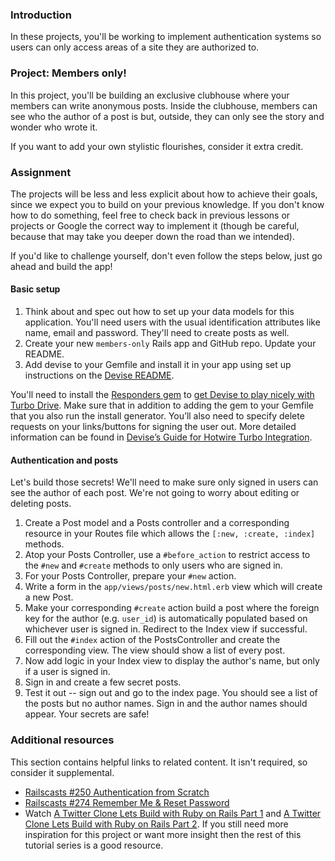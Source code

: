 ### Introduction

In these projects, you'll be working to implement authentication systems so users can only access areas of a site they are authorized to.

### Project: Members only!

In this project, you'll be building an exclusive clubhouse where your members can write anonymous posts. Inside the clubhouse, members can see who the author of a post is but, outside, they can only see the story and wonder who wrote it.

If you want to add your own stylistic flourishes, consider it extra credit.

### Assignment

The projects will be less and less explicit about how to achieve their goals, since we expect you to build on your previous knowledge.  If you don't know how to do something, feel free to check back in previous lessons or projects or Google the correct way to implement it (though be careful, because that may take you deeper down the road than we intended).

If you'd like to challenge yourself, don't even follow the steps below, just go ahead and build the app!

<div class="lesson-content__panel" markdown="1">

#### Basic setup

1. Think about and spec out how to set up your data models for this application. You'll need users with the usual identification attributes like name, email and password. They'll need to create posts as well.
1. Create your new `members-only` Rails app and GitHub repo.  Update your README.
1. Add devise to your Gemfile and install it in your app using set up instructions on the [Devise README](https://github.com/heartcombo/devise).

<div class="lesson-note lesson-note--tip" markdown="1">

You'll need to install the [Responders gem](https://github.com/heartcombo/responders) to [get Devise to play nicely with Turbo Drive](https://github.com/heartcombo/devise#hotwireturbo). Make sure that in addition to adding the gem to your Gemfile that you also run the install generator. You’ll also need to specify delete requests on your links/buttons for signing the user out. More detailed information can be found in [Devise’s Guide for Hotwire Turbo Integration](https://github.com/heartcombo/devise/wiki/How-To:-Upgrade-to-Devise-4.9.0-%5BHotwire-Turbo-integration%5D).

</div>

#### Authentication and posts

Let's build those secrets!  We'll need to make sure only signed in users can see the author of each post.  We're not going to worry about editing or deleting posts.

1. Create a Post model and a Posts controller and a corresponding resource in your Routes file which allows the `[:new, :create, :index]` methods.
1. Atop your Posts Controller, use a `#before_action` to restrict access to the `#new` and `#create` methods to only users who are signed in.
1. For your Posts Controller, prepare your `#new` action.
1. Write a form in the `app/views/posts/new.html.erb` view which will create a new Post.
1. Make your corresponding `#create` action build a post where the foreign key for the author (e.g. `user_id`) is automatically populated based on whichever user is signed in.  Redirect to the Index view if successful.
1. Fill out the `#index` action of the PostsController and create the corresponding view.  The view should show a list of every post.
1. Now add logic in your Index view to display the author's name, but only if a user is signed in.
1. Sign in and create a few secret posts.
1. Test it out -- sign out and go to the index page.  You should see a list of the posts but no author names.  Sign in and the author names should appear.  Your secrets are safe!

</div>

### Additional resources

This section contains helpful links to related content. It isn't required, so consider it supplemental.

- [Railscasts #250 Authentication from Scratch](http://railscasts.com/episodes/250-authentication-from-scratch-revised)
- [Railscasts #274 Remember Me & Reset Password](http://railscasts.com/episodes/274-remember-me-reset-password)
- Watch [A Twitter Clone Lets Build with Ruby on Rails Part 1](https://www.youtube.com/watch?v=loYfUpwoLlM&t=3s)
and [A Twitter Clone Lets Build with Ruby on Rails Part 2](https://www.youtube.com/watch?v=fyj70TbS75c&t=474s). If you still need more inspiration for this project or want more insight then the rest of this tutorial series is a good resource.
